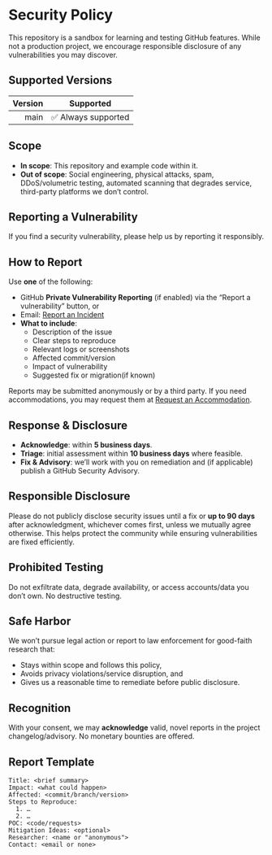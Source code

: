 <!-- SPDX-License-Identifier: CC-BY-4.0 -->

# Security Policy

This repository is a sandbox for learning and testing GitHub features. While not a production project, we encourage responsible disclosure of any vulnerabilities you may discover.

## Supported Versions

| Version | Supported           |
| -------:|:--------------------:|
| main    | ✅ Always supported |

## Scope
- **In scope**: This repository and example code within it.
- **Out of scope**: Social engineering, physical attacks, spam, DDoS/volumetric testing, automated scanning that degrades service, third-party platforms we don’t control.

## Reporting a Vulnerability
If you find a security vulnerability, please help us by reporting it responsibly.

## How to Report
Use **one** of the following:
- GitHub **Private Vulnerability Reporting** (if enabled) via the “Report a vulnerability” button, or
- Email: [Report an Incident](mailto:natalie.m.cordova-testing.report@gmail.com)
- **What to include**:  
  - Description of the issue  
  - Clear steps to reproduce  
  - Relevant logs or screenshots  
  - Affected commit/version
  - Impact of vulnerability
  - Suggested fix or migration(if known)  

Reports may be submitted anonymously or by a third party. If you need accommodations, you may request them at [Request an Accommodation](mailto:natalie.m.cordova-testing.accommodation@gmail.com).  

## Response & Disclosure
- **Acknowledge**: within **5 business days**.
- **Triage**: initial assessment within **10 business days** where feasible.
- **Fix & Advisory**: we’ll work with you on remediation and (if applicable) publish a GitHub Security Advisory.

## Responsible Disclosure
Please do not publicly disclose security issues until a fix or **up to 90 days** after acknowledgment, whichever comes first, unless we mutually agree otherwise. This helps protect the community while ensuring vulnerabilities are fixed efficiently.  

## Prohibited Testing
Do not exfiltrate data, degrade availability, or access accounts/data you don’t own. No destructive testing.

## Safe Harbor
We won’t pursue legal action or report to law enforcement for good-faith research that:
- Stays within scope and follows this policy,
- Avoids privacy violations/service disruption, and
- Gives us a reasonable time to remediate before public disclosure.

## Recognition
With your consent, we may **acknowledge** valid, novel reports in the project changelog/advisory. No monetary bounties are offered.

## Report Template
```
Title: <brief summary>
Impact: <what could happen>
Affected: <commit/branch/version>
Steps to Reproduce:
  1. …
  2. …
POC: <code/requests>
Mitigation Ideas: <optional>
Researcher: <name or "anonymous">
Contact: <email or none>
```
